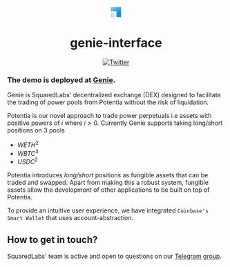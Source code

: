 <div align="center">
  <img height="24" src="./public/images/logo.png" />
  <h1>genie-interface</h1>
    <a href="https://twitter.com/intent/tweet?text=Wow:&url=https%3A%2F%2Ftwitter.com%2FSquaredLabs_"><img alt="Twitter" src="https://img.shields.io/twitter/url?style=social&url=https%3A%2F%2Ftwitter.com%2Fmarginfi"/></a>
</div>

### The demo is deployed at [Genie](https://dev.d1h9zm8svtg3nj.amplifyapp.com/).

Genie is SquaredLabs' decentralized exchange (DEX) designed to facilitate the trading of power pools from Potentia without the risk of liquidation.

Potentia is our novel approach to trade power perpetuals i.e assets with positive powers of $`i`$ where $`i>0`$. Currently Genie supports taking long/short positions on 3 pools 
- $`WETH^2`$
- $`WBTC^3`$
- $`USDC^2`$

Potentia introduces *long/short* positions as fungible assets that can be traded and swapped. Apart from making this a robust system, fungible assets allow the development of other applications to be built on top of Potentia.

To provide an intuitive user experience, we have integrated `Coinbase's Smart Wallet` that uses account-abstraction.





## How to get in touch?
SquaredLabs' team is active and open to questions on our [Telegram group](https://t.me/squaredlabs).
